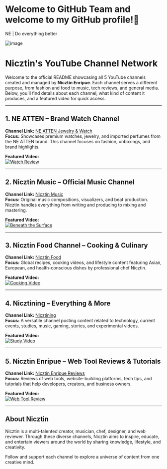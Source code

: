 #  Welcome to GitHub Team and welcome to my GitHub profile!🚀

NE | Do everything better

![image](https://github.com/user-attachments/assets/15703d4e-9fa5-4a60-b53d-4d1ecc13640c)

# Nicztin's YouTube Channel Network

Welcome to the official README showcasing all 5 YouTube channels created and managed by **Nicztin Enripue**. Each channel serves a different purpose, from fashion and food to music, tech reviews, and general media. Below, you'll find details about each channel, what kind of content it produces, and a featured video for quick access.

---

## 1. NE ATTEN – Brand Watch Channel

**Channel Link:** [NE ATTEN Jewelry & Watch](https://youtube.com/@neatten3367)  
**Focus:** Showcases premium watches, jewelry, and imported perfumes from the NE ATTEN brand. This channel focuses on fashion, unboxings, and brand highlights.

**Featured Video:**  
[![Watch Review](https://img.youtube.com/vi/LXQ1Wzqj6RI/0.jpg)](https://youtu.be/LXQ1Wzqj6RI?si=1qZiCrNbgoS0P43V)

---

## 2. Nicztin Music – Official Music Channel

**Channel Link:** [Nicztin Music](https://youtube.com/@nicztinmusic)  
**Focus:** Original music compositions, visualizers, and beat production. Nicztin handles everything from writing and producing to mixing and mastering.

**Featured Video:**  
[![Beneath the Surface](https://img.youtube.com/vi/eMHWh_kotbw/0.jpg)](https://youtu.be/eMHWh_kotbw?si=jMKfOqdfp_-HCXDn)

---

## 3. Nicztin Food Channel – Cooking & Culinary

**Channel Link:** [Nicztin Food](https://youtube.com/@nicztin)  
**Focus:** Global recipes, cooking videos, and lifestyle content featuring Asian, European, and health-conscious dishes by professional chef Nicztin.

**Featured Video:**  
[![Cooking Video](https://img.youtube.com/vi/FFdSL9wf1ao/0.jpg)](https://youtu.be/FFdSL9wf1ao?si=MAy3FS1-5PZ8-sMf)

---

## 4. Nicztining – Everything & More

**Channel Link:** [Nicztining](https://youtube.com/@nicztining)  
**Focus:** A versatile channel posting content related to technology, current events, studies, music, gaming, stories, and experimental videos.

**Featured Video:**  
[![Study Video](https://img.youtube.com/vi/Eu--ogaUAwc/0.jpg)](https://youtu.be/Eu--ogaUAwc?si=BIWv0kgz4MDVjSe9)

---

## 5. Nicztin Enripue – Web Tool Reviews & Tutorials

**Channel Link:** [Nicztin Enripue Reviews](https://youtube.com/@nicztinenripue-x5n)  
**Focus:** Reviews of web tools, website-building platforms, tech tips, and tutorials that help developers, creators, and business owners.

**Featured Video:**  
[![Web Tool Review](https://img.youtube.com/vi/yGbt7cjc744/0.jpg)](https://youtu.be/yGbt7cjc744?si=tCDVA9CZjyZUtnoq)

---

## About Nicztin

Nicztin is a multi-talented creator, musician, chef, designer, and web reviewer. Through these diverse channels, Nicztin aims to inspire, educate, and entertain viewers around the world by sharing knowledge, lifestyle, and creativity.

Follow and support each channel to explore a universe of content from one creative mind.
